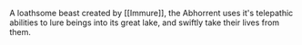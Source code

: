 A loathsome beast created by [[Immure]], the Abhorrent uses it's telepathic abilities to lure beings into its great lake, and swiftly take their lives from them.
